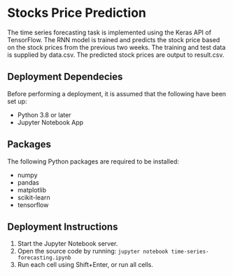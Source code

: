 # Stocks Price Prediction

The time series forecasting task is implemented using the Keras API of TensorFlow. The RNN model is trained and predicts the stock price based on the stock prices from the previous two weeks. The training and test data is supplied by data.csv. The predicted stock prices are output to result.csv.

## Deployment Dependecies
Before performing a deployment, it is assumed that the following have been set up:
* Python 3.8 or later
* Jupyter Notebook App

## Packages
The following Python packages are required to be installed:
* numpy
* pandas
* matplotlib
* scikit-learn
* tensorflow

## Deployment Instructions
1. Start the Jupyter Notebook server.
2. Open the source code by running:
 `jupyter notebook time-series-forecasting.ipynb`
 3. Run each cell using Shift+Enter, or run all cells.
